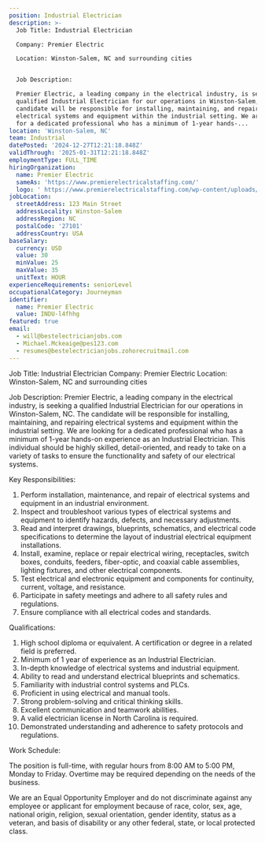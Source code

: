 ```yaml
---
position: Industrial Electrician
description: >-
  Job Title: Industrial Electrician 

  Company: Premier Electric

  Location: Winston-Salem, NC and surrounding cities


  Job Description:

  Premier Electric, a leading company in the electrical industry, is seeking a
  qualified Industrial Electrician for our operations in Winston-Salem, NC. The
  candidate will be responsible for installing, maintaining, and repairing
  electrical systems and equipment within the industrial setting. We are looking
  for a dedicated professional who has a minimum of 1-year hands-...
location: 'Winston-Salem, NC'
team: Industrial
datePosted: '2024-12-27T12:21:18.848Z'
validThrough: '2025-01-31T12:21:18.848Z'
employmentType: FULL_TIME
hiringOrganization:
  name: Premier Electric
  sameAs: 'https://www.premierelectricalstaffing.com/'
  logo: ' https://www.premierelectricalstaffing.com/wp-content/uploads/2020/05/Premier-Electrical-Staffing-logo.png'
jobLocation:
  streetAddress: 123 Main Street
  addressLocality: Winston-Salem
  addressRegion: NC
  postalCode: '27101'
  addressCountry: USA
baseSalary:
  currency: USD
  value: 30
  minValue: 25
  maxValue: 35
  unitText: HOUR
experienceRequirements: seniorLevel
occupationalCategory: Journeyman
identifier:
  name: Premier Electric
  value: INDU-l4fhhg
featured: true
email:
  - will@bestelectricianjobs.com
  - Michael.Mckeaige@pes123.com
  - resumes@bestelectricianjobs.zohorecruitmail.com
---
```




Job Title: Industrial Electrician 
Company: Premier Electric
Location: Winston-Salem, NC and surrounding cities

Job Description:
Premier Electric, a leading company in the electrical industry, is seeking a qualified Industrial Electrician for our operations in Winston-Salem, NC. The candidate will be responsible for installing, maintaining, and repairing electrical systems and equipment within the industrial setting. We are looking for a dedicated professional who has a minimum of 1-year hands-on experience as an Industrial Electrician. This individual should be highly skilled, detail-oriented, and ready to take on a variety of tasks to ensure the functionality and safety of our electrical systems.

Key Responsibilities:

1. Perform installation, maintenance, and repair of electrical systems and equipment in an industrial environment.
2. Inspect and troubleshoot various types of electrical systems and equipment to identify hazards, defects, and necessary adjustments.
3. Read and interpret drawings, blueprints, schematics, and electrical code specifications to determine the layout of industrial electrical equipment installations.
4. Install, examine, replace or repair electrical wiring, receptacles, switch boxes, conduits, feeders, fiber-optic, and coaxial cable assemblies, lighting fixtures, and other electrical components.
5. Test electrical and electronic equipment and components for continuity, current, voltage, and resistance.
6. Participate in safety meetings and adhere to all safety rules and regulations.
7. Ensure compliance with all electrical codes and standards.

Qualifications:

1. High school diploma or equivalent. A certification or degree in a related field is preferred.
2. Minimum of 1 year of experience as an Industrial Electrician.
3. In-depth knowledge of electrical systems and industrial equipment.
4. Ability to read and understand electrical blueprints and schematics.
5. Familiarity with industrial control systems and PLCs.
6. Proficient in using electrical and manual tools.
7. Strong problem-solving and critical thinking skills.
8. Excellent communication and teamwork abilities.
9. A valid electrician license in North Carolina is required.
10. Demonstrated understanding and adherence to safety protocols and regulations.

Work Schedule:

The position is full-time, with regular hours from 8:00 AM to 5:00 PM, Monday to Friday. Overtime may be required depending on the needs of the business.

We are an Equal Opportunity Employer and do not discriminate against any employee or applicant for employment because of race, color, sex, age, national origin, religion, sexual orientation, gender identity, status as a veteran, and basis of disability or any other federal, state, or local protected class.
